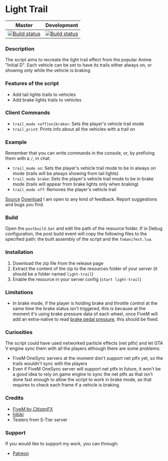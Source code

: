 # Light Trail
|Master|Development|
|:-:|:-:|
|[![Build status](https://ci.appveyor.com/api/projects/status/vx32m07r33i86tdk/branch/master?svg=true)](https://ci.appveyor.com/project/carmineos/fivem-light-trail/branch/master) |[![Build status](https://ci.appveyor.com/api/projects/status/vx32m07r33i86tdk/branch/development?svg=true)](https://ci.appveyor.com/project/carmineos/fivem-light-trail/branch/development)|
### Description
The script aims to recreate the light trail effect from the popular Anime "Initial D".
Each vehicle can be set to have its trails either always on, or showing only while the vehicle is braking 

### Features of the script
* Add tail lights trails to vehicles
* Add brake lights trails to vehicles

### Client Commands
* `trail_mode <off|on|brake>`: Sets the player's vehicle trail mode
* `trail_print`: Prints info about all the vehicles with a trail on

### Example
Remember that you can write commands in the console, or, by prefixing them with a `/`, in chat:
* `trail_mode on`: Sets the player's vehicle trail mode to be in always on mode (trails will be always showing from tail lights)
* `trail_mode brake`: Sets the player's vehicle trail mode to be in brake mode (trails will appear from brake lights only when braking)
* `trail_mode off`: Removes the player's vehicle trail

[Source](https://github.com/carmineos/fivem-light-trail)
[Download](https://github.com/carmineos/fivem-light-trail/releases)
I am open to any kind of feedback. Report suggestions and bugs you find.

### Build
Open the `postbuild.bat` and edit the path of the resource folder. If in Debug configuration, the post build event will copy the following files to the specified path: the built assembly of the script and the `fxmanifest.lua`.

### Installation
1. Download the zip file from the release page
2. Extract the content of the zip to the resources folder of your server (it should be a folder named `light-trail`)
3. Enable the resource in your server config (`start light-trail`)

### Limitations
* In brake mode, if the player is holding brake and throttle control at the same time the brake status isn't triggered, this is because at the moment it's using brake pressure data of each wheel, once FiveM will add an extra-native to read [brake pedal pressure](https://github.com/E66666666/GTAVManualTransmission/blob/master/Gears/Memory/VehicleExtensions.cpp#L144), this should be fixed.

### Curiosities
The script could have used networked particle effects (net ptfx) and let GTA V engine sync them with all the players although there are some problems:
* FiveM OneSync servers at the moment don't support net ptfx yet, so the trails wouldn't sync with the players
* Even if FiveM OneSync server will support net ptfx in future, it won't be a good idea to rely on game engine to sync the net ptfx as that isn't done fast enough to allow the script to work in brake mode, as that requires to check each frame if a vehicle is braking.

### Credits
* [FiveM by CitizenFX](https://github.com/citizenfx/fivem)
* [hibiki](https://github.com/themonthofjune)
* Testers from S-Tier server

### Support
If you would like to support my work, you can through:
* [Patreon](https://patreon.com/carmineos)